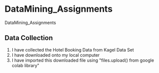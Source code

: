 # DataMining_Assignments
DataMining_Assignments



## Data Collection 
1. I have collected the Hotel Booking Data from Kagel Data Set
2. I have downloaded onto my local computer 
3. I have imported this downloaded file using "files.upload() from google colab library"
